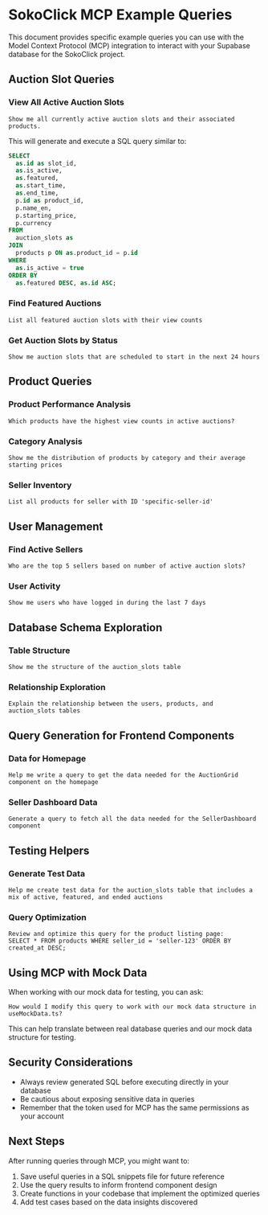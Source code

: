 # SokoClick MCP Example Queries

This document provides specific example queries you can use with the Model Context Protocol (MCP) integration to interact with your Supabase database for the SokoClick project.

## Auction Slot Queries

### View All Active Auction Slots

```
Show me all currently active auction slots and their associated products.
```

This will generate and execute a SQL query similar to:

```sql
SELECT 
  as.id as slot_id, 
  as.is_active, 
  as.featured,
  as.start_time,
  as.end_time, 
  p.id as product_id, 
  p.name_en, 
  p.starting_price, 
  p.currency
FROM 
  auction_slots as 
JOIN 
  products p ON as.product_id = p.id 
WHERE 
  as.is_active = true 
ORDER BY 
  as.featured DESC, as.id ASC;
```

### Find Featured Auctions

```
List all featured auction slots with their view counts
```

### Get Auction Slots by Status

```
Show me auction slots that are scheduled to start in the next 24 hours
```

## Product Queries

### Product Performance Analysis

```
Which products have the highest view counts in active auctions?
```

### Category Analysis

```
Show me the distribution of products by category and their average starting prices
```

### Seller Inventory

```
List all products for seller with ID 'specific-seller-id'
```

## User Management

### Find Active Sellers

```
Who are the top 5 sellers based on number of active auction slots?
```

### User Activity

```
Show me users who have logged in during the last 7 days
```

## Database Schema Exploration

### Table Structure

```
Show me the structure of the auction_slots table
```

### Relationship Exploration

```
Explain the relationship between the users, products, and auction_slots tables
```

## Query Generation for Frontend Components

### Data for Homepage

```
Help me write a query to get the data needed for the AuctionGrid component on the homepage
```

### Seller Dashboard Data

```
Generate a query to fetch all the data needed for the SellerDashboard component
```

## Testing Helpers

### Generate Test Data

```
Help me create test data for the auction_slots table that includes a mix of active, featured, and ended auctions
```

### Query Optimization

```
Review and optimize this query for the product listing page:
SELECT * FROM products WHERE seller_id = 'seller-123' ORDER BY created_at DESC;
```

## Using MCP with Mock Data

When working with our mock data for testing, you can ask:

```
How would I modify this query to work with our mock data structure in useMockData.ts?
```

This can help translate between real database queries and our mock data structure for testing.

## Security Considerations

- Always review generated SQL before executing directly in your database
- Be cautious about exposing sensitive data in queries
- Remember that the token used for MCP has the same permissions as your account

## Next Steps

After running queries through MCP, you might want to:

1. Save useful queries in a SQL snippets file for future reference
2. Use the query results to inform frontend component design
3. Create functions in your codebase that implement the optimized queries
4. Add test cases based on the data insights discovered 